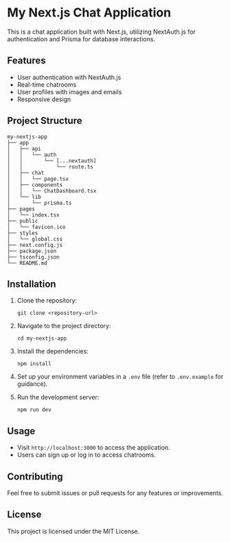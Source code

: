 # My Next.js Chat Application

This is a chat application built with Next.js, utilizing NextAuth.js for authentication and Prisma for database interactions.

## Features

- User authentication with NextAuth.js
- Real-time chatrooms
- User profiles with images and emails
- Responsive design

## Project Structure

```
my-nextjs-app
├── app
│   ├── api
│   │   └── auth
│   │       └── [...nextauth]
│   │           └── route.ts
│   ├── chat
│   │   └── page.tsx
│   ├── components
│   │   └── ChatDashboard.tsx
│   └── lib
│       └── prisma.ts
├── pages
│   └── index.tsx
├── public
│   └── favicon.ico
├── styles
│   └── global.css
├── next.config.js
├── package.json
├── tsconfig.json
└── README.md
```

## Installation

1. Clone the repository:
   ```
   git clone <repository-url>
   ```

2. Navigate to the project directory:
   ```
   cd my-nextjs-app
   ```

3. Install the dependencies:
   ```
   npm install
   ```

4. Set up your environment variables in a `.env` file (refer to `.env.example` for guidance).

5. Run the development server:
   ```
   npm run dev
   ```

## Usage

- Visit `http://localhost:3000` to access the application.
- Users can sign up or log in to access chatrooms.

## Contributing

Feel free to submit issues or pull requests for any features or improvements.

## License

This project is licensed under the MIT License.